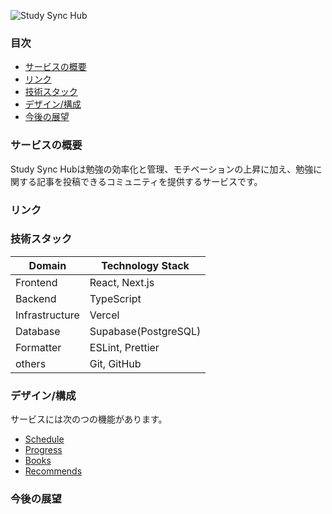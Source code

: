 ![Study Sync Hub](public/study-sync-hub.png)

### 目次

- [サービスの概要](#サービスの概要)
- [リンク](#リンク)
- [技術スタック](#技術スタック)
- [デザイン/構成](#デザイン/構成)
- [今後の展望](#今後の展望)

### サービスの概要

Study Sync Hubは勉強の効率化と管理、モチベーションの上昇に加え、勉強に関する記事を投稿できるコミュニティを提供するサービスです。

### リンク

<!--- ここにVercelのURLを貼る --->

### 技術スタック

| Domain         | Technology Stack              |
| -------------- | ----------------------------- |
| Frontend       | React, Next.js                |
| Backend        | TypeScript                    |
| Infrastructure | Vercel                        |
| Database       | Supabase(PostgreSQL)          |
| Formatter      | ESLint, Prettier              |
| others         | Git, GitHub                   |

### デザイン/構成

サービスには次のつの機能があります。

- [Schedule]()
- [Progress]()
- [Books]()
- [Recommends]()

<!--- なんとなく勉強不足なので勉強してから書く --->

### 今後の展望

<!--- コーディングが一段落してアイデアを実装するところまで行ったら書く --->
